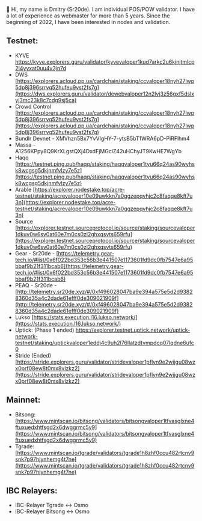👋 Hi, my name is Dmitry (Sr20de). I am individual POS/POW validator. I have a lot of experience as webmaster for more than 5 years.
Since the beginning of 2022, I have been interested in nodes and validation.

## Testnet:

- KYVE https://kyve.explorers.guru/validator/kyvevaloper1kud7arkc2u6kjnjtmlcp2l4yyxat0uu4v3jn7d
- DWS [https://explorers.acloud.pp.ua/cardchain/staking/ccvaloper18nyh27lwp5dp8j396srrvq52hufeu9vst2fs7g](https://dws.explorers.guru/validator/dewebvaloper12n2lvj3z56gxf5dslxyj3mc23k8c7cdg9sj5ca)
- Crowd Control [https://explorers.acloud.pp.ua/cardchain/staking/ccvaloper18nyh27lwp5dp8j396srrvq52hufeu9vst2fs7g](https://explorers.acloud.pp.ua/cardchain/staking/ccvaloper18nyh27lwp5dp8j396srrvq52hufeu9vst2fs7g)
- Bundlr Devnet - XMVhzn5Bx7YvVIgHY-7-ytsB5bT1WRA6pD-PiRFlhm4
- Massa - A1256KPpy8Q9KrXLgstQXj4DxdFjMGciZ42uHChyJT9KwHE7WgYb
- Haqq [https://testnet.ping.pub/haqq/staking/haqqvaloper1tyu66q24as90wyhsk8wcgsg5dkjnmfvlzy7e5z](https://testnet.ping.pub/haqq/staking/haqqvaloper1tyu66q24as90wyhsk8wcgsg5dkjnmfvlzy7e5z)
- Arable [https://explorer.nodestake.top/acre-testnet/staking/acrevaloper10e09uwkkn7a0ggzepqvhjc2c8faqqe8kft7u3n](https://explorer.nodestake.top/acre-testnet/staking/acrevaloper10e09uwkkn7a0ggzepqvhjc2c8faqqe8kft7u3n)
- Source [https://explorer.testnet.sourceprotocol.io/source/staking/sourcevaloper1dkuv0w6sv0at60e7m0cs0zl2ghxqsvts659rfu](https://explorer.testnet.sourceprotocol.io/source/staking/sourcevaloper1dkuv0w6sv0at60e7m0cs0zl2ghxqsvts659rfu)
- Gear - Sr20de - [https://telemetry.gear-tech.io/#list/0x6f022bd353c56b3e441507e1173601fd9dc0fb7547e6a95bbaf9b21f311bcab6](https://telemetry.gear-tech.io/#list/0x6f022bd353c56b3e441507e1173601fd9dc0fb7547e6a95bbaf9b21f311bcab6)
- PEAQ - Sr20de - [http://telemetry.sr20de.xyz/#/0xf496028047ba9e394a575e5d2d93828360d35a4c2dade61efff0de309021909f](http://telemetry.sr20de.xyz/#/0xf496028047ba9e394a575e5d2d93828360d35a4c2dade61efff0de309021909f)
- Lukso [https://stats.execution.l16.lukso.network/](https://stats.execution.l16.lukso.network/)
- Uptick: (Phase 1 ended) https://explorer.testnet.uptick.network/uptick-network-testnet/staking/uptickvaloper1eddj4c9uh2l76llatzdtvmpdcq07lqdne6ufc0
- Stride (Ended) [https://stride.explorers.guru/validator/stridevaloper1pflyn9e2wjjgu08wzx0prf08ew8t0mx8vlzkz2](https://stride.explorers.guru/validator/stridevaloper1pflyn9e2wjjgu08wzx0prf08ew8t0mx8vlzkz2)


## Mainnet:
- Bitsong: [https://www.mintscan.io/bitsong/validators/bitsongvaloper1tfvasglxne4ftuxuedxhtfsgd2x6dwggrmc5y9](https://www.mintscan.io/bitsong/validators/bitsongvaloper1tfvasglxne4ftuxuedxhtfsgd2x6dwggrmc5y9)
- Tgrade: [https://www.mintscan.io/tgrade/validators/tgrade1h8zhf0ccu482rtcnv9snk7p97hjynhemg4t7ne](https://www.mintscan.io/tgrade/validators/tgrade1h8zhf0ccu482rtcnv9snk7p97hjynhemg4t7ne)

## IBC Relayers:
- IBC-Relayer Tgrade <-> Osmo
- IBC-Relayer Bitsong <-> Osmo

<!---
Sr20dem/Sr20dem is a ✨ special ✨ repository because its `README.md` (this file) appears on your GitHub profile.
You can click the Preview link to take a look at your changes.
--->
